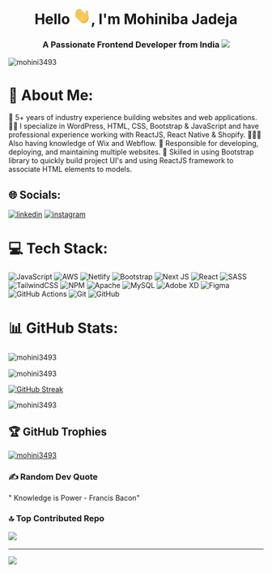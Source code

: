 <h1 align="center">Hello <img src="https://raw.githubusercontent.com/ABSphreak/ABSphreak/master/gifs/Hi.gif" width="35">, I'm Mohiniba Jadeja</h1>
<h3 align="center">A Passionate Frontend Developer from India <img src="https://cdn.jsdelivr.net/gh/hampusborgos/country-flags@main/svg/in.svg" width="20px"></h3>

<p align="left"> <img src="https://komarev.com/ghpvc/?username=mohini3493&label=Profile%20views&color=0e75b6&style=flat" alt="mohini3493" /> </p>

# 💫 About Me:

🔭 5+ years of industry experience building websites and web applications. 💪🏻 I specialize in WordPress, HTML, CSS, Bootstrap & JavaScript and have professional experience working with ReactJS, React Native & Shopify. 👩🏻‍💻 Also having knowledge of Wix and Webflow. 🌟 Responsible for developing, deploying, and maintaining multiple websites. 🎯 Skilled in using Bootstrap library to quickly build project UI's and using ReactJS framework to associate HTML elements to models.

## 🌐 Socials:
<p><a target="_blank" href="https://www.linkedin.com/in/mohini3493" style="display: inline-block;"><img src="https://img.shields.io/badge/linkedin-logo?style=for-the-badge&logo=linkedin&logoColor=white&color=#0a77b6" alt="linkedin" /></a>
<a target="_blank" href="https://www.instagram.com/webbymohini" style="display: inline-block;"><img src="https://img.shields.io/badge/instagram-logo?style=for-the-badge&logo=instagram&logoColor=white&color=#F35369" alt="instagram" /></a></p>

# 💻 Tech Stack:
![JavaScript](https://img.shields.io/badge/javascript-%23323330.svg?style=for-the-badge&logo=javascript&logoColor=%23F7DF1E) ![AWS](https://img.shields.io/badge/AWS-%23FF9900.svg?style=for-the-badge&logo=amazon-aws&logoColor=white) ![Netlify](https://img.shields.io/badge/netlify-%23000000.svg?style=for-the-badge&logo=netlify&logoColor=#00C7B7) ![Bootstrap](https://img.shields.io/badge/bootstrap-%238511FA.svg?style=for-the-badge&logo=bootstrap&logoColor=white) ![Next JS](https://img.shields.io/badge/Next-black?style=for-the-badge&logo=next.js&logoColor=white) ![React](https://img.shields.io/badge/react-%2320232a.svg?style=for-the-badge&logo=react&logoColor=%2361DAFB) ![SASS](https://img.shields.io/badge/SASS-hotpink.svg?style=for-the-badge&logo=SASS&logoColor=white) ![TailwindCSS](https://img.shields.io/badge/tailwindcss-%2338B2AC.svg?style=for-the-badge&logo=tailwind-css&logoColor=white) ![NPM](https://img.shields.io/badge/NPM-%23CB3837.svg?style=for-the-badge&logo=npm&logoColor=white) ![Apache](https://img.shields.io/badge/apache-%23D42029.svg?style=for-the-badge&logo=apache&logoColor=white) ![MySQL](https://img.shields.io/badge/mysql-4479A1.svg?style=for-the-badge&logo=mysql&logoColor=white) ![Adobe XD](https://img.shields.io/badge/Adobe%20XD-470137?style=for-the-badge&logo=Adobe%20XD&logoColor=#FF61F6) ![Figma](https://img.shields.io/badge/figma-%23F24E1E.svg?style=for-the-badge&logo=figma&logoColor=white) ![GitHub Actions](https://img.shields.io/badge/github%20actions-%232671E5.svg?style=for-the-badge&logo=githubactions&logoColor=white) ![Git](https://img.shields.io/badge/git-%23F05033.svg?style=for-the-badge&logo=git&logoColor=white) ![GitHub](https://img.shields.io/badge/github-%23121011.svg?style=for-the-badge&logo=github&logoColor=white)
# 📊 GitHub Stats:
<p><img align="center" src="https://github-readme-stats.vercel.app/api?username=mohini3493&show_icons=true&locale=en" alt="mohini3493" /></p>
<p><img align="center" src="https://github-readme-streak-stats.herokuapp.com/?user=mohini3493&" alt="mohini3493" /></p>
<a href="https://git.io/streak-stats"><img src="https://streak-stats.demolab.com?user=mohini3493" alt="GitHub Streak" /></a>
<p><img src="https://github-readme-stats.vercel.app/api/top-langs?username=mohini3493&show_icons=true&locale=en&layout=compact" alt="mohini3493" /></p>

## 🏆 GitHub Trophies
<p><a href="https://github.com/ryo-ma/github-profile-trophy"><img src="https://github-profile-trophy.vercel.app/?username=mohini3493" alt="mohini3493" /></a></p>

### ✍️ Random Dev Quote
" Knowledge is Power - Francis Bacon"

### 🔝 Top Contributed Repo
![](https://github-contributor-stats.vercel.app/api?username=mohini3493&limit=5&theme=default&combine_all_yearly_contributions=true)

---
[![](https://visitcount.itsvg.in/api?id=mohini3493&icon=1&color=3)](https://visitcount.itsvg.in)
